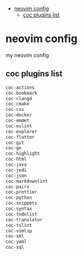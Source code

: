 <!-- vim-markdown-toc GFM -->

* [neovim config](#neovim-config)
    * [coc plugins list](#coc-plugins-list)

<!-- vim-markdown-toc -->

# neovim config

my neovim config

## coc plugins list

```bash
coc-actions
coc-bookmark
coc-clangd
coc-cmake
coc-css
coc-docker
coc-emmet
coc-eslint
coc-explorer
coc-flutter
coc-git
coc-go
coc-highlight
coc-html
coc-java
coc-jedi
coc-json
coc-markdownlint
coc-pairs
coc-prettier
coc-python
coc-snippets
coc-syntax
coc-todolist
coc-translator
coc-tslint
coc-vimlsp
coc-xml
coc-yaml
coc-sql
```
